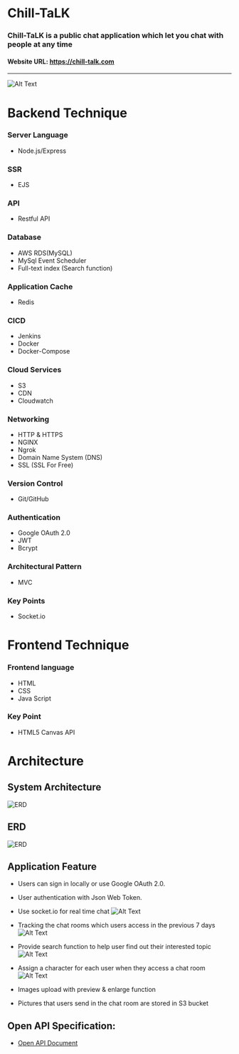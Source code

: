 # **Chill-TaLK**

### Chill-TaLK is a public chat application which let you chat with people at any time

#### Website URL: https://chill-talk.com

---



![Alt Text](https://dv0q95071dj8r.cloudfront.net/home-page.png)




# **Backend Technique**


### Server Language
- Node.js/Express

### SSR
- EJS

### API
* Restful API

### Database
- AWS RDS(MySQL)
- MySql Event Scheduler
- Full-text index (Search function)

### Application Cache
- Redis
### CICD
* Jenkins
* Docker
* Docker-Compose

### Cloud Services
* S3
* CDN
* Cloudwatch

### Networking
* HTTP & HTTPS
* NGINX
* Ngrok
* Domain Name System (DNS)
* SSL (SSL For Free)

### Version Control
* Git/GitHub

### Authentication
* Google OAuth 2.0
* JWT
* Bcrypt

### Architectural Pattern
* MVC

### Key Points
* Socket.io




# **Frontend Technique**

### Frontend language

* HTML 
* CSS
* Java Script

### Key Point
* HTML5 Canvas API

# **Architecture**


## **System Architecture**
![ERD](https://dv0q95071dj8r.cloudfront.net/sd.png) 

## **ERD**
![ERD](https://dv0q95071dj8r.cloudfront.net/forum.png) 



## **Application Feature**
* Users can sign in locally or use Google OAuth 2.0.

* User authentication with Json Web Token.

* Use socket.io for real time chat
![Alt Text](https://dv0q95071dj8r.cloudfront.net/chat.gif)

* Tracking the chat rooms which users access in the previous 7 days
![Alt Text](https://dv0q95071dj8r.cloudfront.net/track.gif)

* Provide search function to help user find out their interested topic 
![Alt Text](https://dv0q95071dj8r.cloudfront.net/search.gif)

* Assign a character for each user when they access a chat room
![Alt Text](https://dv0q95071dj8r.cloudfront.net/character.gif)

* Images upload with preview & enlarge function
* Pictures that users send in the chat room are stored in S3 bucket

## **Open API Specification:**
* [Open API Document](https://app.swaggerhub.com/apis-docs/JASONKOML2017_1/Chill-TaLK_API_OAS3.0/1.0.0 "Open API Document")